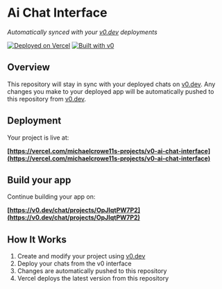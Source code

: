 # Ai Chat Interface

*Automatically synced with your [v0.dev](https://v0.dev) deployments*

[![Deployed on Vercel](https://img.shields.io/badge/Deployed%20on-Vercel-black?style=for-the-badge&logo=vercel)](https://vercel.com/michaelcrowe11s-projects/v0-ai-chat-interface)
[![Built with v0](https://img.shields.io/badge/Built%20with-v0.dev-black?style=for-the-badge)](https://v0.dev/chat/projects/OpJIqtPW7P2)

## Overview

This repository will stay in sync with your deployed chats on [v0.dev](https://v0.dev).
Any changes you make to your deployed app will be automatically pushed to this repository from [v0.dev](https://v0.dev).

## Deployment

Your project is live at:

**[https://vercel.com/michaelcrowe11s-projects/v0-ai-chat-interface](https://vercel.com/michaelcrowe11s-projects/v0-ai-chat-interface)**

## Build your app

Continue building your app on:

**[https://v0.dev/chat/projects/OpJIqtPW7P2](https://v0.dev/chat/projects/OpJIqtPW7P2)**

## How It Works

1. Create and modify your project using [v0.dev](https://v0.dev)
2. Deploy your chats from the v0 interface
3. Changes are automatically pushed to this repository
4. Vercel deploys the latest version from this repository